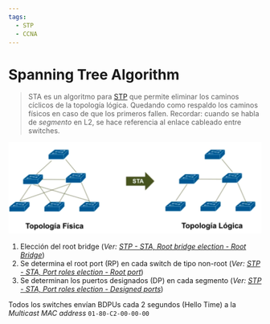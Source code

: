 ```yaml
---
tags:
  - STP
  - CCNA
---
```


# Spanning Tree Algorithm


> STA es un algoritmo para [STP](Project/Networking/CCNA-notas/(LEGACY)%20Layer%202%20concepts/(LEGACY)%20STP/STP.md) que permite eliminar los caminos cíclicos de la topología lógica. Quedando como respaldo los caminos físicos en caso de que los primeros fallen.
> Recordar: cuando se habla de _segmento_ en L2, se hace referencia al enlace cableado entre switches.

![](../../_anexos_/Screenshot%20from%202024-01-02%2011-31-24.png)

1. Elección del root bridge (_Ver: [STP - STA, Root bridge election - Root Bridge](STP%20-%20STA,%20Root%20bridge%20election%20-%20Root%20Bridge.md)_)
2. Se determina el root port (RP) en cada switch de tipo non-root (_Ver: [STP - STA, Port roles election - Root port](STP%20-%20STA,%20Port%20roles%20election%20-%20Root%20port.md)_)
3. Se determinan los puertos designados (DP) en cada segmento (_Ver: [STP - STA, Port roles election - Designed ports](STP%20-%20STA,%20Port%20roles%20election%20-%20Designed%20ports.md)_)

Todos los switches envían BDPUs cada 2 segundos (Hello Time) a la _Multicast MAC address_ `01-80-C2-00-00-00`
